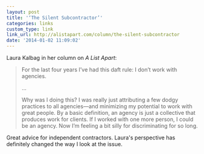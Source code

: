 ```yaml
---
layout: post
title: '‘The Silent Subcontractor’'
categories: links
custom_type: link
link_url: http://alistapart.com/column/the-silent-subcontractor
date: '2014-01-02 11:09:02'
---
```

Laura Kalbag in her column on *A List Apart*:

>For the last four years I’ve had this daft rule: I don’t work with agencies.
>
>…
>
>Why was I doing this? I was really just attributing a few dodgy practices to all agencies—and minimizing my potential to work with great people. By a basic definition, an agency is just a collective that produces work for clients. If I worked with one more person, I could be an agency. Now I’m feeling a bit silly for discriminating for so long.

Great advice for independent contractors. Laura's perspective has definitely changed the way I look at the issue.
